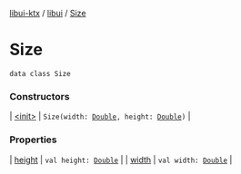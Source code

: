 [libui-ktx](../../index.md) / [libui](../index.md) / [Size](./index.md)

# Size

`data class Size`

### Constructors

| [&lt;init&gt;](-init-.md) | `Size(width: `[`Double`](https://kotlinlang.org/api/latest/jvm/stdlib/kotlin/-double/index.html)`, height: `[`Double`](https://kotlinlang.org/api/latest/jvm/stdlib/kotlin/-double/index.html)`)` |

### Properties

| [height](height.md) | `val height: `[`Double`](https://kotlinlang.org/api/latest/jvm/stdlib/kotlin/-double/index.html) |
| [width](width.md) | `val width: `[`Double`](https://kotlinlang.org/api/latest/jvm/stdlib/kotlin/-double/index.html) |

